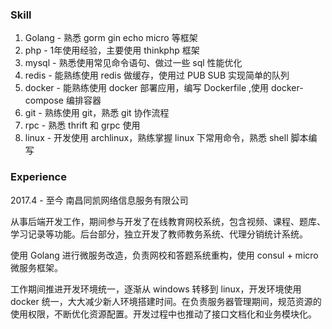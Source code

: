 ### Skill

1. Golang - 熟悉 gorm gin echo micro 等框架
2. php - 1年使用经验，主要使用 thinkphp 框架
3. mysql - 熟悉使用常见命令语句、做过一些 sql 性能优化
4. redis - 能熟练使用 redis 做缓存，使用过 PUB SUB 实现简单的队列
5. docker - 能熟练使用 docker 部署应用，编写 Dockerfile ,使用 docker-compose 编排容器
6. git - 熟练使用 git，熟悉 git 协作流程
7. rpc - 熟悉 thrift 和 grpc 使用
8. linux - 开发使用 archlinux，熟练掌握 linux 下常用命令，熟悉 shell 脚本编写


### Experience

2017.4 - 至今 南昌同凯网络信息服务有限公司

从事后端开发工作，期间参与开发了在线教育网校系统，包含视频、课程、题库、学习记录等功能。后台部分，独立开发了教师教务系统、代理分销统计系统。

使用 Golang 进行微服务改造，负责网校和答题系统重构，使用 consul + micro 微服务框架。

工作期间推进开发环境统一，逐渐从 windows 转移到 linux，开发环境使用 docker 统一，大大减少新人环境搭建时间。在负责服务器管理期间，规范资源的使用权限，不断优化资源配置。开发过程中也推动了接口文档化和业务模块化。